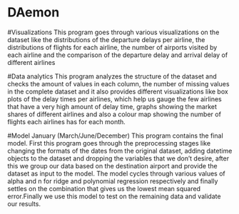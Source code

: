# DAemon

#Visualizations 
This program goes through various visualizations on the dataset like the distributions of the departure delays per airline, the distributions of flights for each airline, the number of airports visited by each airline and the comparison of the departure delay and arrival delay of different airlines

#Data analytics
This program analyzes the structure of the dataset and checks the amount of values in each column, the number of missing values in the complete dataset and it also provides different visualizations like box plots of the delay times per airlines, which help us gauge the few airlines that have a very high amount of delay time, graphs showing the market shares of different airlines and also a colour map showing the number of flights each airlines has for each month.

#Model January (March/June/December)
This program contains the final model. First this program goes through the preprocessing stages like changing the formats of the dates from the original dataset, adding datetime objects to the dataset and dropping the variables that we don’t desire, after this we group our data based on the destination airport and provide the dataset as input to the model.
The model cycles through various values of alpha and n for ridge and polynomial regression respectively and finally settles on the combination that gives us the lowest mean squared error.Finally we use this model to test on the remaining data and validate our results. 
